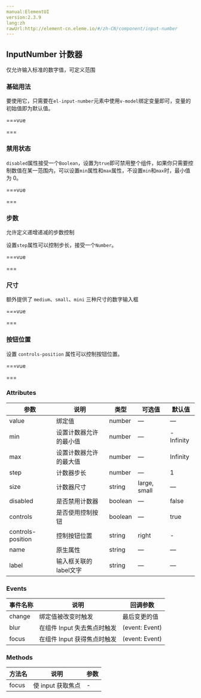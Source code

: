 ```yaml
---
manual:ElementUI
version:2.3.9
lang:zh
rawUrl:http://element-cn.eleme.io/#/zh-CN/component/input-number
---
```



##  InputNumber 计数器<a name="inputnumber-ji-shu-qi"></a>


仅允许输入标准的数字值，可定义范围


###  基础用法<a name="ji-chu-yong-fa"></a>


要使用它，只需要在`el-input-number`元素中使用`v-model`绑定变量即可，变量的初始值即为默认值。


===vue
<template>
  <el-input-number v-model="num1" @change="handleChange" :min="1" :max="10" label="描述文字"></el-input-number>
</template>

<script>
module.exports =  {
    data() {
      return {
        num1: 1
      };
    },
    methods: {
      handleChange(value) {
        console.log(value);
      }
    }
  };
</script>


===




###  禁用状态<a name="jin-yong-zhuang-tai"></a>


`disabled`属性接受一个`Boolean`，设置为`true`即可禁用整个组件，如果你只需要控制数值在某一范围内，可以设置`min`属性和`max`属性，不设置`min`和`max`时，最小值为 0。


===vue
<template>
  <el-input-number v-model="num2" :disabled="true"></el-input-number>
</template>

<script>
module.exports =  {
    data() {
      return {
        num2: 1
      }
    }
  };
</script>


===




###  步数<a name="bu-shu"></a>


允许定义递增递减的步数控制



设置`step`属性可以控制步长，接受一个`Number`。


===vue
<template>
  <el-input-number v-model="num3" :step="2"></el-input-number>
</template>

<script>
module.exports =  {
    data() {
      return {
        num3: 5
      }
    }
  };
</script>


===




###  尺寸<a name="chi-cun"></a>


额外提供了 `medium`、`small`、`mini` 三种尺寸的数字输入框

===vue
<template>
  <el-input-number v-model="num4"></el-input-number>
  <el-input-number size="medium" v-model="num5"></el-input-number>
  <el-input-number size="small" v-model="num6"></el-input-number>
  <el-input-number size="mini" v-model="num7"></el-input-number>
</template>

<script>
module.exports =  {
    data() {
      return {
        num4: 1,
        num5: 1,
        num6: 1,
        num7: 1
      }
    }
  };
</script>


===




###  按钮位置<a name="an-niu-wei-zhi"></a>


设置 `controls-position` 属性可以控制按钮位置。


===vue
<template>
  <el-input-number v-model="num8" controls-position="right" @change="handleChange" :min="1" :max="10"></el-input-number>
</template>

<script>
module.exports =  {
    data() {
      return {
        num8: 1
      };
    },
    methods: {
      handleChange(value) {
        console.log(value);
      }
    }
  };
</script>


===




###  Attributes<a name="attributes"></a>
参数 | 说明 | 类型 | 可选值 | 默认值 
 ---  |  ---  |  ---  |  ---  |  ---  | 
value | 绑定值 | number | — | — 
min | 设置计数器允许的最小值 | number | — | -Infinity 
max | 设置计数器允许的最大值 | number | — | Infinity 
step | 计数器步长 | number | — | 1 
size | 计数器尺寸 | string | large, small | — 
disabled | 是否禁用计数器 | boolean | — | false 
controls | 是否使用控制按钮 | boolean | — | true 
controls-position | 控制按钮位置 | string | right | - 
name | 原生属性 | string | — | — 
label | 输入框关联的label文字 | string | — | — 


###  Events<a name="events"></a>
事件名称 | 说明 | 回调参数 
 ---  |  ---  |  ---  | 
change | 绑定值被改变时触发 | 最后变更的值 
blur | 在组件 Input 失去焦点时触发 | (event: Event) 
focus | 在组件 Input 获得焦点时触发 | (event: Event) 


###  Methods<a name="methods"></a>
方法名 | 说明 | 参数 
 ---  |  ---  |  ---  | 
focus | 使 input 获取焦点 | - 

